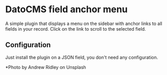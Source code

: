 # DatoCMS field anchor menu

A simple plugin that displays a menu on the sidebar with anchor links
to all fields in your record. Click on the link to scroll to the selected field.

## Configuration

Just install the plugin on a JSON field, you don't need any configuration.

*Photo by Andrew Ridley on Unsplash
